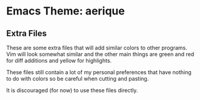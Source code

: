 # Emacs Theme: aerique

## Extra Files

These are some extra files that will add similar colors to other
programs.  Vim will look somewhat similar and the other main things
are green and red for diff additions and yellow for highlights.

These files still contain a lot of my personal preferences that
have nothing to do with colors so be careful when cutting and
pasting.

It is discouraged (for now) to use these files directly.
